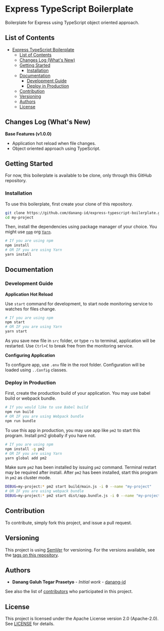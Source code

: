 # Express TypeScript Boilerplate

Boilerplate for Express using TypeScript object oriented approach.

## List of Contents

* [Express TypeScript Boilerplate](#express-typescript-boilerplate)
  * [List of Contents](#list-of-contents)
  * [Changes Log (What's New)](#changes-log-whats-new)
  * [Getting Started](#getting-started)
    * [Installation](#installation)
  * [Documentation](#documentation)
    * [Development Guide](#development-guide)
    * [Deploy in Production](#deploy-in-production)
  * [Contribution](#contribution)
  * [Versioning](#versioning)
  * [Authors](#authors)
  * [License](#license)

## Changes Log (What's New)

**Base Features (v1.0.0)**

* Application hot reload when file changes.
* Object oriented approach using TypeScript.

## Getting Started

For now, this boilerplate is available to be clone, only through this GitHub repository.

### Installation

To use this boilerplate, first create your clone of this repository.

```bash
git clone https://github.com/danang-id/express-typescript-boilerplate.git my-project
cd my-project
```

Then, install the dependencies using package manager of your choice. You might use [`npm`](https://www.npmjs.org/) org [`Yarn`](https://www.yarnpkg.com/).

```bash
# If you are using npm
npm install
# OR IF you are using Yarn
yarn install
```

## Documentation

### Development Guide

**Application Hot Reload**

Use `start` command for development, to start node monitoring service to watches for files change.

```bash
# If you are using npm
npm start
# OR IF you are using Yarn
yarn start
```

As you save new file in `src` folder, or type `rs` to terminal, application will be restarted. Use `Ctrl+C` to break free from the monitoring service.

**Configuring Application**

To configure app, use `.env` file in the root folder. Configuration will be loaded using `..Config` classes.

### Deploy in Production

First, create the production build of your application. You may use babel build or webpack bundle.

```bash
# If you would like to use Babel build
npm run build
# OR IF you are using Webpack bundle
npm run bundle
```

To use this app in production, you may use app like `pm2` to start this program. Install pm2 globally if you have not.

```bash
# If you are using npm
npm install -g pm2
# OR IF you are using Yarn
yarn global add pm2
```

Make sure `pm2` has been installed by issuing `pm2` command. Terminal restart may be required after install. After `pm2` has been installed, start this program in `pm2` as cluster mode.

```bash
DEBUG=my-project:* pm2 start build/main.js -i 0 --name "my-project"
# OR IF you are using webpack bundle
DEBUG=my-project:* pm2 start dist/app.bundle.js -i 0 --name "my-project"
```

## Contribution

To contribute, simply fork this project, and issue a pull request.

## Versioning

This project is using [SemVer](http://semver.org/) for versioning. For the versions available, see the [tags on this repository](https://github.com/danang-id/express-typescript-boilerplate/tags).

## Authors

* **Danang Galuh Tegar Prasetyo** - _Initial work_ - [danang-id](https://github.com/danang-id)

See also the list of [contributors](https://github.com/danang-id/express-typescript-boilerplate/contributors) who participated in this project.

## License

This project is licensed under the Apache License version 2.0 (Apache-2.0). See [LICENSE](LICENSE) for details.
